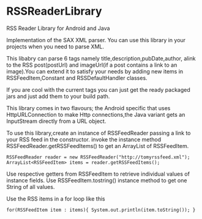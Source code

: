 RSSReaderLibrary
================

RSS Reader Library for Android and Java

Implementation of the SAX XML parser. You can use this library in your projects when you need to parse XML.

This libabry can parse 6 tags namely title,description,pubDate,author, alink to the RSS post(postUrl) and imageUrl(if a post contains a link to an image).You can extend it to satisfy your needs by adding new items in RSSFeedItem,Constant and RSSDefaultHandler classes.

If you are cool with the current tags you can just get the ready packaged jars and just add them to your build path.

This library comes in two flavours; the Android specific that uses HttpURLConnection to make Http connections,the Java variant gets an InputStream directly from a URL object.

To use this library,create an instance of RSSFeedReader passing a link to your RSS feed in the constructor.
invoke the instance method RSSFeedReader.getRSSFeedItems() to get an ArrayList of RSSFeedItem.


`RSSFeedReader reader = new RSSFeedReader("http://tomyrssfeed.xml");
 ArrayList<RSSFeedItem> items = reader.getRSSFeedItems();
`

Use respective getters from RSSFeedItem to retrieve individual values of instance fields.
Use RSSFeedItem.tostring() instance method to get one String of all values.

Use the RSS items in a for loop like this 

`
for(RSSFeedItem item : items){
System.out.println(item.toString());
}
`



